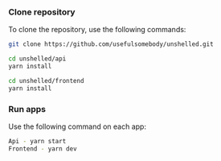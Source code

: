 ### Clone repository

To clone the repository, use the following commands:

```sh
git clone https://github.com/usefulsomebody/unshelled.git

cd unshelled/api
yarn install

cd unshelled/frontend
yarn install
```

### Run apps

Use the following command on each app:

```sh
Api - yarn start
Frontend - yarn dev
```
